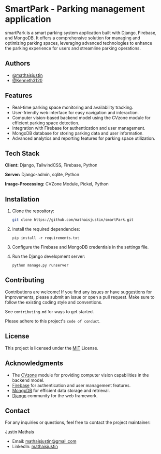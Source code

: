 
# SmartPark - Parking management application

smartPark is a smart parking system application built with Django, Firebase, and MongoDB. It offers a comprehensive solution for managing and optimizing parking spaces, leveraging advanced technologies to enhance the parking experience for users and streamline parking operations.





## Authors

- [@mathaisjustin](https://github.com/mathaisjustin)
- [@Kenneth3120](https://github.com/Kenneth3120)


## Features

- Real-time parking space monitoring and availability tracking.
- User-friendly web interface for easy navigation and interaction.
- Computer vision-based backend model using the CVzone module for efficient parking space detection.
- Integration with Firebase for authentication and user management.
- MongoDB database for storing parking data and user information.
- Advanced analytics and reporting features for parking space utilization.

## Tech Stack

**Client:** Django, TailwindCSS, Firebase, Python

**Server:** Django-admin, sqlite, Python 

**Image-Processing:** CVZone Module, Pickel, Python


## Installation

1. Clone the repository:

    ```bash
    git clone https://github.com/mathaisjustin/smartPark.git
    ```

2. Install the required dependencies:

    ```shell
    pip install -r requirements.txt
    ```

3. Configure the Firebase and MongoDB credentials in the settings file.

4. Run the Django development server:

    ```shell
    python manage.py runserver
    ```

## Contributing

Contributions are welcome! If you find any issues or have suggestions for improvements, please submit an issue or open a pull request. Make sure to follow the existing coding style and conventions.

See `contributing.md` for ways to get started.

Please adhere to this project's `code of conduct`.


## License

This project is licensed under the [MIT](https://github.com/mathaisjustin/smartPark/blob/master/LICENSE) License.





## Acknowledgments

- The [CVzone](https://github.com/cvzone/cvzone) module for providing computer vision capabilities in the backend model.
- [Firebase](https://firebase.google.com/) for authentication and user management features.
- [MongoDB](https://www.mongodb.com/) for efficient data storage and retrieval.
- [Django](https://www.djangoproject.com/) community for the web framework.



## Contact

For any inquiries or questions, feel free to contact the project maintainer:

Justin Mathais
- Email: mathaisjustin@gmail.com
- LinkedIn: [mathaisjustin](https://www.linkedin.com/in/mathaisjustin/)
